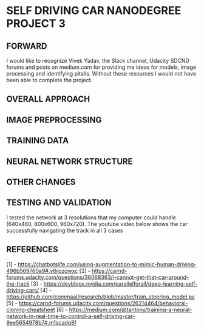 # SELF DRIVING CAR NANODEGREE PROJECT 3

## FORWARD
I would like to recognize Vivek Yadav, the Slack channel, Udacity SDCND forums and posts on medium.com for providing me
ideas for models, image processing and identifying pitalls. Without these resources I would not have been able to complete 
the project.

## OVERALL APPROACH

## IMAGE PREPROCESSING

## TRAINING DATA

## NEURAL NETWORK STRUCTURE

## OTHER CHANGES


## TESTING AND VALIDATION
I tested the network at 3 resolutions that my computer could handle (640x480, 800x600, 960x720). The youtube video below shows the
car successfully navigating the track in all 3 cases



## REFERENCES
[1] - https://chatbotslife.com/using-augmentation-to-mimic-human-driving-496b569760a9#.y6rpzgwxc
[2] - https://carnd-forums.udacity.com/questions/36068363/i-cannot-get-that-car-around-the-track
[3] - https://devblogs.nvidia.com/parallelforall/deep-learning-self-driving-cars/
[4] - https://github.com/commaai/research/blob/master/train_steering_model.py
[5] - https://carnd-forums.udacity.com/questions/26214464/behavioral-cloning-cheatsheet
[6] - https://medium.com/@tantony/training-a-neural-network-in-real-time-to-control-a-self-driving-car-9ee5654978b7#.m1scadq8f

